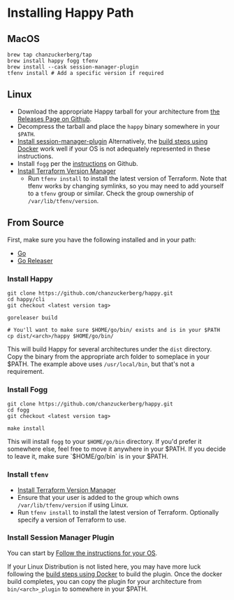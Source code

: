 # Installing Happy Path

## MacOS

```
brew tap chanzuckerberg/tap
brew install happy fogg tfenv
brew install --cask session-manager-plugin
tfenv install # Add a specific version if required
```

## Linux

* Download the appropriate Happy tarball for your architecture from [the Releases Page on Github](https://github.com/chanzuckerberg/happy/releases).
* Decompress the tarball and place the `happy` binary somewhere in your `$PATH`.
* [Install session-manager-plugin](https://docs.aws.amazon.com/systems-manager/latest/userguide/session-manager-working-with-install-plugin.html) Alternatively, the [build steps using Docker](https://github.com/aws/session-manager-plugin) work well if your OS is not adequately represented in these instructions.
* Install `fogg` per the [instructions](https://github.com/chanzuckerberg/fogg#linux) on Github.
* [Install Terraform Version Manager](https://github.com/tfutils/tfenv)
  * Run `tfenv install` to install the latest version of Terraform. Note that tfenv works by changing symlinks, so you may need to add yourself to a `tfenv` group or similar. Check the group ownership of `/var/lib/tfenv/version`.


## From Source

First, make sure you have the following installed and in your path:

* [Go](https://go.dev/doc/install)
* [Go Releaser](https://goreleaser.com/install/)

### Install Happy
```
git clone https://github.com/chanzuckerberg/happy.git
cd happy/cli
git checkout <latest version tag>

goreleaser build

# You'll want to make sure $HOME/go/bin/ exists and is in your $PATH
cp dist/<arch>/happy $HOME/go/bin/

```

This will build Happy for several architectures under the `dist` directory. Copy the binary from the appropriate arch folder to someplace in your $PATH. The example above uses `/usr/local/bin`, but that's not a requirement.

### Install Fogg

```
git clone https://github.com/chanzuckerberg/happy.git
cd fogg
git checkout <latest version tag>

make install
```

This will install `fogg` to your `$HOME/go/bin` directory. If you'd prefer it somewhere else, feel free to move it anywhere in your $PATH. If you decide to leave it, make sure `$HOME/go/bin` is in your $PATH.

### Install `tfenv`

* [Install Terraform Version Manager](https://github.com/tfutils/tfenv)
* Ensure that your user is added to the group which owns `/var/lib/tfenv/version` if using Linux.
* Run `tfenv install` to install the latest version of Terraform. Optionally specify a version of Terraform to use. 


### Install Session Manager Plugin

You can start by [Follow the instructions for your OS](https://docs.aws.amazon.com/systems-manager/latest/userguide/session-manager-working-with-install-plugin.html).

If your Linux Distribution is not listed here, you may have more luck following the [build steps using Docker](https://github.com/aws/session-manager-plugin) to build the plugin. Once the docker build completes, you can copy the plugin for your architecture from `bin/<arch>_plugin` to somewhere in your $PATH.

